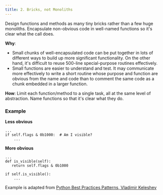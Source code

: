 ```yaml
---
title: 2. Bricks, not Monoliths
---
```


Design functions and methods as many tiny bricks rather than a
few huge monoliths. Encapsulate non-obvious code in well-named functions so
it's clear what the call does.

**Why**: 

* Small chunks of well-encapsulated code can be put together in lots
  of different ways to build up more significant functionality. On the
  other hand, it's difficult to reuse 500-line special-purpose
  routines effectively.
* Small functions are easier to understand and test. It may
  communicate more effectively
  to write a short routine whose purpose and function are obvious from
  the name and code than to comment the same code as a chunk embedded
  in a larger function.

**How**: Limit each function/method to a single task, all at the same
  level of abstraction. Name functions so that it's clear what they do.

### Example

**Less obvious**

    ...
    if self.flags & 0b1000:  # Am I visible?
        ...
 
**More obvious**

    ...
    def is_visible(self):
       return self.flags & 0b1000
 
    if self.is_visible():
        ...

Example is adapted from
[Python Best Practices Patterns, Vladimir Keleshev](http://stevenloria.com/python-best-practice-patterns-by-vladimir-keleshev-notes)
